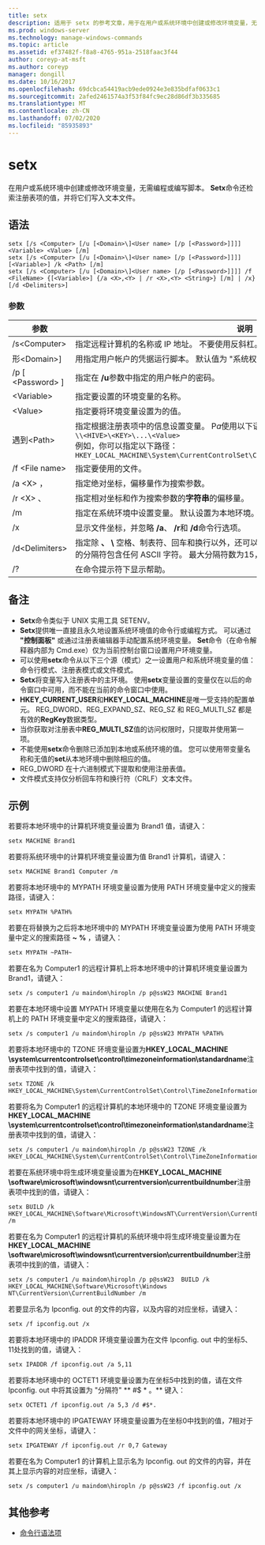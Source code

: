 ```yaml
---
title: setx
description: 适用于 setx 的参考文章，用于在用户或系统环境中创建或修改环境变量，无需编程或编写脚本。
ms.prod: windows-server
ms.technology: manage-windows-commands
ms.topic: article
ms.assetid: ef37482f-f8a8-4765-951a-2518faac3f44
author: coreyp-at-msft
ms.author: coreyp
manager: dongill
ms.date: 10/16/2017
ms.openlocfilehash: 69dcbca54419acb9ede0924e3e835bdfaf0633c1
ms.sourcegitcommit: 2afed2461574a3f53f84fc9ec28d86df3b335685
ms.translationtype: MT
ms.contentlocale: zh-CN
ms.lasthandoff: 07/02/2020
ms.locfileid: "85935893"
---
```

# <a name="setx"></a>setx

在用户或系统环境中创建或修改环境变量，无需编程或编写脚本。 **Setx**命令还检索注册表项的值，并将它们写入文本文件。



## <a name="syntax"></a>语法

```
setx [/s <Computer> [/u [<Domain>\]<User name> [/p [<Password>]]]] <Variable> <Value> [/m]
setx [/s <Computer> [/u [<Domain>\]<User name> [/p [<Password>]]]] [<Variable>] /k <Path> [/m]
setx [/s <Computer> [/u [<Domain>\]<User name> [/p [<Password>]]]] /f <FileName> {[<Variable>] {/a <X>,<Y> | /r <X>,<Y> <String>} [/m] | /x} [/d <Delimiters>]
```

### <a name="parameters"></a>参数

|         参数          |                                                                                                                                              说明                                                                                                                                              |
|----------------------------|-------------------------------------------------------------------------------------------------------------------------------------------------------------------------------------------------------------------------------------------------------------------------------------------------------|
|       /s\<Computer>       |                                                                                  指定远程计算机的名称或 IP 地址。 不要使用反斜杠。 默认值为本地计算机的名称。                                                                                  |
| 形\<Domain>\]<User name> |                                                                                           用指定用户帐户的凭据运行脚本。 默认值为 "系统权限"。                                                                                            |
|      /p [ \<Password> ]      |                                                                                                         指定在 **/u**参数中指定的用户帐户的密码。                                                                                                         |
|        \<Variable>         |                                                                                                                 指定要设置的环境变量的名称。                                                                                                                  |
|          \<Value>          |                                                                                                                指定要将环境变量设置为的值。                                                                                                                 |
|         遇到\<Path>         | 指定根据注册表项中的信息设置变量。 P*a*使用以下语法：</br>`\\<HIVE>\<KEY>\...\<Value>`</br>例如，你可以指定以下路径：</br>`HKEY_LOCAL_MACHINE\System\CurrentControlSet\Control\TimeZoneInformation\StandardName` |
|      /f \<File name>       |                                                                                                                               指定要使用的文件。                                                                                                                                |
|        /a \<X> ，<Y>         |                                                                                                                    指定绝对坐标，偏移量作为搜索参数。                                                                                                                    |
|   /r \<X> 、 <Y><String>   |                                                                                                            指定相对坐标和作为搜索参数的**字符串**的偏移量。                                                                                                            |
|             /m             |                                                                                                指定在系统环境中设置变量。 默认设置为本地环境。                                                                                                 |
|             /x             |                                                                                                       显示文件坐标，并忽略 **/a**、 **/r**和 **/d**命令行选项。                                                                                                        |
|      /d\<Delimiters>      |                    指定除 **、** **\\** 空格、制表符、回车和换行以外，还可以使用除四个内置分隔符以外的分隔符。 有效的分隔符包含任何 ASCII 字符。 最大分隔符数为15，其中包括内置分隔符。                    |
|             /?             |                                                                                                                                 在命令提示符下显示帮助。                                                                                                                                  |

## <a name="remarks"></a>备注

-   **Setx**命令类似于 UNIX 实用工具 SETENV。
-   **Setx**提供唯一直接且永久地设置系统环境值的命令行或编程方式。 可以通过 **"控制面板"** 或通过注册表编辑器手动配置系统环境变量。 **Set**命令（在命令解释器内部为 Cmd.exe）仅为当前控制台窗口设置用户环境变量。
-   可以使用**setx**命令从以下三个源（模式）之一设置用户和系统环境变量的值：命令行模式、注册表模式或文件模式。
-   **Setx**将变量写入注册表中的主环境。 使用**setx**变量设置的变量仅在以后的命令窗口中可用，而不能在当前的命令窗口中使用。
-   **HKEY_CURRENT_USER**和**HKEY_LOCAL_MACHINE**是唯一受支持的配置单元。 REG_DWORD、REG_EXPAND_SZ、REG_SZ 和 REG_MULTI_SZ 都是有效的**RegKey**数据类型。
-   当你获取对注册表中**REG_MULTI_SZ**值的访问权限时，只提取并使用第一项。
-   不能使用**setx**命令删除已添加到本地或系统环境的值。 您可以使用带变量名称和无值的**set**从本地环境中删除相应的值。
-   REG_DWORD 在十六进制模式下提取和使用注册表值。
-   文件模式支持仅分析回车符和换行符（CRLF）文本文件。

## <a name="examples"></a>示例

若要将本地环境中的计算机环境变量设置为 Brand1 值，请键入：
```
setx MACHINE Brand1
```
若要将系统环境中的计算机环境变量设置为值 Brand1 计算机，请键入：
```
setx MACHINE Brand1 Computer /m
```
若要将本地环境中的 MYPATH 环境变量设置为使用 PATH 环境变量中定义的搜索路径，请键入：
```
setx MYPATH %PATH%
```
若要在将替换为之后将本地环境中的 MYPATH 环境变量设置为使用 PATH 环境变量中定义的搜索路径 **~** **%** ，请键入：
```
setx MYPATH ~PATH~
```
若要在名为 Computer1 的远程计算机上将本地环境中的计算机环境变量设置为 Brand1，请键入：
```
setx /s computer1 /u maindom\hiropln /p p@ssW23 MACHINE Brand1
```
若要在本地环境中设置 MYPATH 环境变量以使用在名为 Computer1 的远程计算机上的 PATH 环境变量中定义的搜索路径，请键入：
```
setx /s computer1 /u maindom\hiropln /p p@ssW23 MYPATH %PATH%
```
若要将本地环境中的 TZONE 环境变量设置为**HKEY_LOCAL_MACHINE \system\currentcontrolset\control\timezoneinformation\standardname**注册表项中找到的值，请键入：
```
setx TZONE /k HKEY_LOCAL_MACHINE\System\CurrentControlSet\Control\TimeZoneInformation\StandardName
```
若要将名为 Computer1 的远程计算机的本地环境中的 TZONE 环境变量设置为**HKEY_LOCAL_MACHINE \system\currentcontrolset\control\timezoneinformation\standardname**注册表项中找到的值，请键入：
```
setx /s computer1 /u maindom\hiropln /p p@ssW23 TZONE /k HKEY_LOCAL_MACHINE\System\CurrentControlSet\Control\TimeZoneInformation\StandardName
```
若要在系统环境中将生成环境变量设置为在**HKEY_LOCAL_MACHINE \software\microsoft\windowsnt\currentversion\currentbuildnumber**注册表项中找到的值，请键入：
```
setx BUILD /k HKEY_LOCAL_MACHINE\Software\Microsoft\WindowsNT\CurrentVersion\CurrentBuildNumber /m
```
若要在名为 Computer1 的远程计算机的系统环境中将生成环境变量设置为在**HKEY_LOCAL_MACHINE \software\microsoft\windowsnt\currentversion\currentbuildnumber**注册表项中找到的值，请键入：
```
setx /s computer1 /u maindom\hiropln /p p@ssW23  BUILD /k HKEY_LOCAL_MACHINE\Software\Microsoft\Windows NT\CurrentVersion\CurrentBuildNumber /m
```
若要显示名为 Ipconfig. out 的文件的内容，以及内容的对应坐标，请键入：
```
setx /f ipconfig.out /x
```
若要将本地环境中的 IPADDR 环境变量设置为在文件 Ipconfig. out 中的坐标5、11处找到的值，请键入：
```
setx IPADDR /f ipconfig.out /a 5,11
```
若要将本地环境中的 OCTET1 环境变量设置为在坐标5中找到的值，请在文件 Ipconfig. out 中将其设置为 "分隔符" ** #$ \* 。** 键入：
```
setx OCTET1 /f ipconfig.out /a 5,3 /d #$*.
```
若要将本地环境中的 IPGATEWAY 环境变量设置为在坐标0中找到的值，7相对于文件中的网关坐标，请键入：
```
setx IPGATEWAY /f ipconfig.out /r 0,7 Gateway
```
若要在名为 Computer1 的计算机上显示名为 Ipconfig. out 的文件的内容，并在其上显示内容的对应坐标，请键入：
```
setx /s computer1 /u maindom\hiropln /p p@ssW23 /f ipconfig.out /x
```

## <a name="additional-references"></a>其他参考

- [命令行语法项](command-line-syntax-key.md)